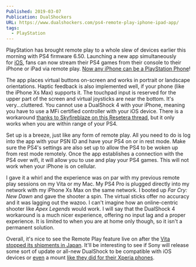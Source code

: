 ```yaml
---
Published: 2019-03-07
Publication: DualShockers
URL: https://www.dualshockers.com/ps4-remote-play-iphone-ipad-app/
tags:
  - PlayStation
---
```

PlayStation has brought remote play to a whole slew of devices earlier this morning with PS4 firmware 6.50. Launching a new app simultaneously for [iOS](https://www.anrdoezrs.net/links/100784070/type/dlg/sid/UUdsUeUpU23534/https://itunes.apple.com/us/app/ps4-remote-play/id1436192460), fans can now stream their PS4 games from their console to their iPhone or iPad via remote play. [Now any iPhone can be a PlayStation Phone](https://cdn57.androidauthority.net/wp-content/uploads/2018/08/sony-xperia-play-840x473.jpg)!

The app places virtual buttons on-screen and works in portrait or landscape orientations. Haptic feedback is also implemented well, if your phone (like the iPhone Xs Max) supports it. The touchpad input is reserved for the upper part of the screen and virtual joysticks are near the bottom. It's very...cluttered. You cannot use a DualShock 4 with your iPhone, meaning you have to use a MFi certified controller with your iOS device. There is a workaround [thanks to Skyfireblaze on this Resetera thread](https://www.resetera.com/threads/ps4-firmware-6-50-is-out-remote-play-on-ios-devices-x-o-confirm-button-can-be-swapped.103897/#post-18607003), but it only works when you are within range of your PS4.

Set up is a breeze, just like any form of remote play. All you need to do is log into the app with your PSN ID and have your PS4 on or in rest mode. Make sure the PS4's settings are also set up to allow the PS4 to be woken up from rest mode remotely. Once the app establishes a connection with the PS4 over wifi, it will allow you to use and play your PS4 games. This will not work when your iPhone is on cellular.

I gave it a whirl and the experience was on par with my previous remote play sessions on my Vita or my Mac. My PS4 Pro is plugged directly into my network with my iPhone Xs Max on the same network. I booted up _Far Cry: New Dawn_ and gave the shooter a spin. The virtual sticks offer no accuracy and it was lagging out the wazoo. I can't imagine how an online-centric shooter like _Apex Legends_ would work. I will say that the DualShock 4 workaround is a much nicer experience, offering no input lag and a proper experience. It is limited to when you are at home only though, so it isn't a permanent solution.

Overall, it's nice to see the Remote Play feature live on after the [Vita stopped its shipments in Japan](https://www.dualshockers.com/ps-vita-shipments-japan-end/). It'll be interesting to see if Sony will release some sort of update or all-new DualShock to be compatible with iOS devices or [even](https://www.dualshockers.com/sony-xmount-ps4-remote-play/) a mount [like they did for their Xperia phones](https://www.dualshockers.com/sony-xmount-ps4-remote-play/).